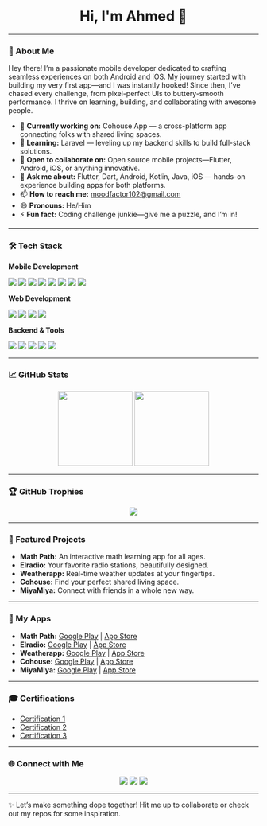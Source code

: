 <h1 align="center">Hi, I'm Ahmed 👋</h1>

---

### 🌟 About Me

Hey there! I’m a passionate mobile developer dedicated to crafting seamless experiences on both Android and iOS. My journey started with building my very first app—and I was instantly hooked! Since then, I’ve chased every challenge, from pixel-perfect UIs to buttery-smooth performance. I thrive on learning, building, and collaborating with awesome people.

- 🔭 **Currently working on:** Cohouse App — a cross-platform app connecting folks with shared living spaces.
- 🌱 **Learning:** Laravel — leveling up my backend skills to build full-stack solutions.
- 👯 **Open to collaborate on:** Open source mobile projects—Flutter, Android, iOS, or anything innovative.
- 💬 **Ask me about:** Flutter, Dart, Android, Kotlin, Java, iOS — hands-on experience building apps for both platforms.
- 📫 **How to reach me:** moodfactor102@gmail.com
- 😄 **Pronouns:** He/Him
- ⚡ **Fun fact:** Coding challenge junkie—give me a puzzle, and I’m in!

---

### 🛠️ Tech Stack

**Mobile Development**
<p>
  <img src="https://img.shields.io/badge/Flutter-02569B?style=for-the-badge&logo=flutter&logoColor=white"/>
  <img src="https://img.shields.io/badge/Android-3DDC84?style=for-the-badge&logo=android&logoColor=white"/>
  <img src="https://img.shields.io/badge/Kotlin-7F52FF?style=for-the-badge&logo=kotlin&logoColor=white"/>
  <img src="https://img.shields.io/badge/Jetpack%20Compose-4285F4?style=for-the-badge&logo=jetpackcompose&logoColor=white"/>
  <img src="https://img.shields.io/badge/Dart-0175C2?style=for-the-badge&logo=dart&logoColor=white"/>
  <img src="https://img.shields.io/badge/iOS-000000?style=for-the-badge&logo=apple&logoColor=white"/>
  <img src="https://img.shields.io/badge/Swift-F05138?style=for-the-badge&logo=swift&logoColor=white"/>
  <img src="https://img.shields.io/badge/Java-007396?style=for-the-badge&logo=java&logoColor=white"/>
</p>

**Web Development**
<p>
  <img src="https://img.shields.io/badge/HTML5-E34F26?style=for-the-badge&logo=html5&logoColor=white"/>
  <img src="https://img.shields.io/badge/CSS3-1572B6?style=for-the-badge&logo=css3&logoColor=white"/>
  <img src="https://img.shields.io/badge/JavaScript-F7DF1E?style=for-the-badge&logo=javascript&logoColor=black"/>
  <img src="https://img.shields.io/badge/React-20232A?style=for-the-badge&logo=react&logoColor=61DAFB"/>
</p>

**Backend & Tools**
<p>
  <img src="https://img.shields.io/badge/Laravel-FF2D20?style=for-the-badge&logo=laravel&logoColor=white"/>
  <img src="https://img.shields.io/badge/PHP-777BB4?style=for-the-badge&logo=php&logoColor=white"/>
  <img src="https://img.shields.io/badge/Git-F05032?style=for-the-badge&logo=git&logoColor=white"/>
  <img src="https://img.shields.io/badge/GitHub-181717?style=for-the-badge&logo=github&logoColor=white"/>
  <img src="https://img.shields.io/badge/Docker-2496ED?style=for-the-badge&logo=docker&logoColor=white"/>
</p>

---

### 📈 GitHub Stats

<p align="center">
  <img src="https://github-readme-stats.vercel.app/api?username=moodfactor&show_icons=true&theme=github_dark&hide=contribs,prs" height="150"/>
  <img src="https://github-readme-streak-stats.herokuapp.com/?user=moodfactor&theme=github-dark-blue" height="150"/>
</p>

---

### 🏆 GitHub Trophies

<p align="center">
  <img src="https://github-profile-trophy.vercel.app/?username=moodfactor&theme=algolia&no-bg=true&no-frame=true" />
</p>

---

### 🚀 Featured Projects

- **Math Path:** An interactive math learning app for all ages.
- **Elradio:** Your favorite radio stations, beautifully designed.
- **Weatherapp:** Real-time weather updates at your fingertips.
- **Cohouse:** Find your perfect shared living space.
- **MiyaMiya:** Connect with friends in a whole new way.

---

### 📱 My Apps

- **Math Path:** [Google Play](#) | [App Store](#)
- **Elradio:** [Google Play](#) | [App Store](#)
- **Weatherapp:** [Google Play](#) | [App Store](#)
- **Cohouse:** [Google Play](#) | [App Store](#)
- **MiyaMiya:** [Google Play](#) | [App Store](#)

---

### 🎓 Certifications

- [Certification 1](#)
- [Certification 2](#)
- [Certification 3](#)

---

### 🌐 Connect with Me

<p align="center">
  <a href="mailto:moodfactor102@gmail.com"><img src="https://img.shields.io/badge/email-%23EA4335.svg?&style=for-the-badge&logo=gmail&logoColor=white" /></a>
  <a href="https://linkedin.com/in/yourprofile"><img src="https://img.shields.io/badge/linkedin-%230077B5.svg?&style=for-the-badge&logo=linkedin&logoColor=white" /></a>
  <a href="https://twitter.com/yourhandle"><img src="https://img.shields.io/badge/twitter-%231DA1F2.svg?&style=for-the-badge&logo=twitter&logoColor=white" /></a>
</p>

---

✨ Let’s make something dope together! Hit me up to collaborate or check out my repos for some inspiration.
